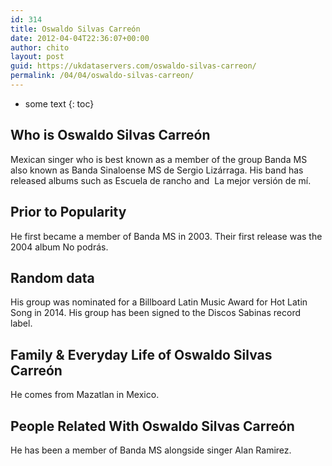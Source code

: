 ```yaml
---
id: 314
title: Oswaldo Silvas Carreón
date: 2012-04-04T22:36:07+00:00
author: chito
layout: post
guid: https://ukdataservers.com/oswaldo-silvas-carreon/
permalink: /04/04/oswaldo-silvas-carreon/
---
```


* some text
{: toc}


## Who is  Oswaldo Silvas Carreón
                  
                  
                  
Mexican singer who is best known as a member of the group Banda MS also known as Banda Sinaloense MS de Sergio Lizárraga. His band has released albums such as Escuela de rancho and  La mejor versión de mí. 
                  
                
                
                
## Prior to Popularity 
                  
                  
                  
He first became a member of Banda MS in 2003. Their first release was the 2004 album No podrás. 
                  
                
                
                
## Random data 
                  
                  
                  
His group was nominated for a Billboard Latin Music Award for Hot Latin Song in 2014. His group has been signed to the Discos Sabinas record label. 
                  
                
                
                
## Family & Everyday Life of Oswaldo Silvas Carreón
                  
                  
                  
He comes from Mazatlan in Mexico. 
                  
                
                
                
## People Related With  Oswaldo Silvas Carreón
                  
                  
                  
He has been a member of Banda MS alongside singer Alan Ramirez. 
                  
                
              
            
          
          
          
    
    
  
